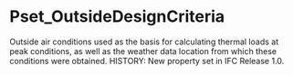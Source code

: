 # Pset_OutsideDesignCriteria

Outside air conditions used as the basis for calculating thermal loads at peak conditions, as well as the weather data location from which these conditions were obtained. HISTORY: New property set in IFC Release 1.0.
